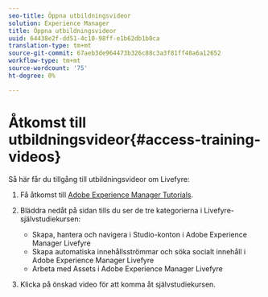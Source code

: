 ```yaml
---
seo-title: Öppna utbildningsvideor
solution: Experience Manager
title: Öppna utbildningsvideor
uuid: 64438e2f-dd51-4c10-98ff-e1b62db1b0ca
translation-type: tm+mt
source-git-commit: 67aeb3de964473b326c88c3a3f81ff48a6a12652
workflow-type: tm+mt
source-wordcount: '75'
ht-degree: 0%

---
```



# Åtkomst till utbildningsvideor{#access-training-videos}

Så här får du tillgång till utbildningsvideor om Livefyre:

1. Få åtkomst till [Adobe Experience Manager Tutorials](https://helpx.adobe.com/experience-manager/tutorials.html).
1. Bläddra nedåt på sidan tills du ser de tre kategorierna i Livefyre-självstudiekursen:

   * Skapa, hantera och navigera i Studio-konton i Adobe Experience Manager Livefyre
   * Skapa automatiska innehållsströmmar och söka socialt innehåll i Adobe Experience Manager Livefyre
   * Arbeta med Assets i Adobe Experience Manager Livefyre

1. Klicka på önskad video för att komma åt självstudiekursen.

